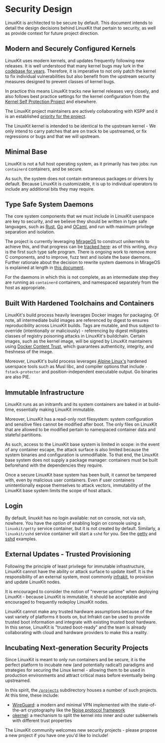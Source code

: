 # Security Design

LinuxKit is architected to be secure by default. This document intends to detail the design decisions behind LinuxKit that
pertain to security, as well as provide context for future project direction.


## Modern and Securely Configured Kernels

LinuxKit uses modern kernels, and updates frequently following new releases. It is well understood that many kernel bugs
may lurk in the [codebase for years](https://lwn.net/Articles/410606/). Therefore, it is imperative to not only patch
the kernel to fix individual vulnerabilities but also benefit from the upstream security measures designed to prevent
classes of kernel bugs.

In practice this means LinuxKit tracks new kernel releases very closely, and also follows best practice settings for the
kernel configuration from the [Kernel Self Protection Project](https://kernsec.org/wiki/index.php/Kernel_Self_Protection_Project)
and elsewhere.

The LinuxKit project maintainers are actively collaborating with KSPP and it is an established
[priority for the project](../projects/kspp/README.md#roadmap).

The LinuxKit kernel is intended to be identical to the upstream kernel - We only intend to carry patches that are on track
to be upstreamed, or fix regressions or bugs and that we will upstream.


## Minimal Base

LinuxKit is not a full host operating system, as it primarily has two jobs: run `containerd` containers, and be secure.

As such, the system does not contain extraneous packages or drivers by default. Because LinuxKit is customizable, it is up to
individual operators to include any additional bits they may require.


## Type Safe System Daemons

The core system components that we must include in LinuxKit userspace are key to security, and we believe
they should be written in type safe languages, such as [Rust](https://www.rust-lang.org/en-US/), [Go](https://golang.org/)
and [OCaml](http://www.ocaml.org/), and run with maximum privilege separation and isolation.

The project is currently leveraging [MirageOS](https://mirage.io/) to construct unikernels to achieve this, and that progress can be
[tracked here](../projects/miragesdk/roadmap.md): as of this writing, `dhcp` is the first such type safe program.
There is ongoing work to remove more C components, and to improve, fuzz test and isolate the base daemons.
Further rationale about the decision to rewrite system daemons in MirageOS is explained at length in [this document](../projects/miragesdk/README.md).

For the daemons in which this is not complete, as an intermediate step they are running as `containerd` containers,
and namespaced separately from the host as appropriate.


## Built With Hardened Toolchains and Containers

LinuxKit's build process heavily leverages Docker images for packaging. Of note, all intermediate build images
are referenced by digest to ensures reproducibility across LinuxKit builds. Tags are mutable, and thus subject to override
(intentionally or maliciously) - referencing by digest mitigates classes of registry poisoning attacks in LinuxKit's buildchain.
Certain images, such as the kernel image, will be signed by LinuxKit maintainers using [Docker Content Trust](https://docs.docker.com/engine/security/trust/content_trust/),
which guarantees authenticity, integrity, and freshness of the image.

Moreover, LinuxKit's build process leverages [Alpine Linux's](https://alpinelinux.org/) hardened userspace tools such as
Musl libc, and compiler options that include `-fstack-protector` and position-independent executable output. Go binaries
are also PIE.


## Immutable Infrastructure

LinuxKit runs as an initramfs and its system containers are baked in at build-time, essentially making LinuxKit immutable.

Moreover, LinuxKit has a read-only root filesystem: system configuration and sensitive files cannot be modified after boot.
The only files on LinuxKit that are allowed to be modified pertain to namespaced container data and stateful partitions.

As such, access to the LinuxKit base system is limited in scope: in the event of any container escape, the attack surface
is also limited because the system binaries and configuration is unmodifiable. To that end, the LinuxKit base system does not
supply a package manager: containers must be built beforehand with the dependencies they require.

Once a secure LinuxKit base system has been built, it cannot be tampered with, even by malicious user containers. Even if user
containers unintentionally expose themselves to attack vectors, immutability of the LinuxKit base system limits the scope of
host attack.


## Login
By default, linuxkit has no login available: not on console, not via ssh, nowhere. You have the _option_ of enabling login on console using a `linuxkit/getty` service container, but it is not created by default. Similarly, a `linuxkit/sshd` service container will start a `sshd` for you. See the [getty](../examples/getty.yml) and [sshd](../examples/sshd.yml) examples.

## External Updates - Trusted Provisioning

Following the principle of least privilege for immutable infrastructure, LinuxKit cannot have the ability or attack surface
to update itself. It is the responsibility of an external system, most commonly [infrakit](https://github.com/docker/infrakit), to provision
and update LinuxKit nodes.

It is encouraged to consider the notion of "reverse uptime" when deploying LinuxKit - because LinuxKit is immutable, it should be
acceptable and encouraged to frequently redeploy LinuxKit nodes.

LinuxKit cannot make any trusted hardware assumptions because of the vast variety of platforms it boots on, but Infrakit
can be used to provide trusted boot information and integrate with existing trusted boot hardware. In this sense, LinuxKit is
"trusted boot-ready" and the team is already collaborating with cloud and hardware providers to make this a reality.


## Incubating Next-generation Security Projects

Since LinuxKit is meant to only run containers and be secure, it is the perfect platform to incubate new (and potentially radical!)
paradigms and strategies for securing the Linux kernel - allowing them to be used in production environments and attract
critical mass before eventually being upstreamed.

In this spirit, the [`/projects`](../projects) subdirectory houses a number of such projects. At this time, these include:
- [WireGuard](./wireguard.md#roadmap): a modern and minimal VPN implemented with the state-of-the-art cryptography
like the [Noise protocol framework](http://www.noiseprotocol.org/)
- [okernel](../projects/okernel/README.md): a mechanism to split the kernel into inner and outer subkernels with different trust properties

The LinuxKit community welcomes new security projects - please propose a new project if you have one you'd like to include!
